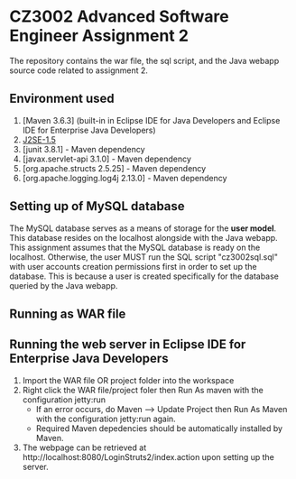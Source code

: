 # CZ3002 Advanced Software Engineer Assignment 2
The repository contains the war file, the sql script, and the Java webapp source code related to assignment 2.

## Environment used
1. [Maven 3.6.3] (built-in in Eclipse IDE for Java Developers and Eclipse IDE for Enterprise Java Developers)
2. [J2SE-1.5](https://www.oracle.com/java/technologies/javase-jre8-downloads.html)
3. [junit 3.8.1] - Maven dependency
4. [javax.servlet-api 3.1.0] - Maven dependency
5. [org.apache.structs 2.5.25] - Maven dependency
6. [org.apache.logging.log4j 2.13.0] - Maven dependency

## Setting up of MySQL database
The MySQL database serves as a means of storage for the **user model**. This database resides on the localhost alongside with the Java webapp.
This assignment assumes that the MySQL database is ready on the localhost.
Otherwise, the user MUST run the SQL script "cz3002sql.sql" with user accounts creation permissions first in order to set up the database.
This is because a user is created specifically for the database queried by the Java webapp.

## Running as WAR file 

## Running the web server in Eclipse IDE for Enterprise Java Developers
1. Import the WAR file OR project folder into the workspace
2. Right click the WAR file/project foler then Run As maven with the configuration jetty:run
    - If an error occurs, do Maven --> Update Project then Run As Maven with the configuration jetty:run again.
    - Required Maven depedencies should be automatically installed by Maven.
3. The webpage can be retrieved at http://localhost:8080/LoginStruts2/index.action upon setting up the server. 





